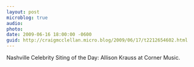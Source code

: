 ```yaml
---
layout: post
microblog: true
audio: 
photo: 
date: 2009-06-16 18:00:00 -0600
guid: http://craigmcclellan.micro.blog/2009/06/17/t2212654602.html
---
```

Nashville Celebrity Siting of the Day: Allison Krauss at Corner Music.
